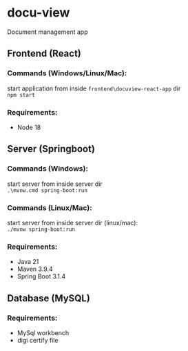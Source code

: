 # docu-view

Document management app

## Frontend (React)

### Commands (Windows/Linux/Mac):
start application from inside `frontend\docuview-react-app` dir \
```npm start```

### Requirements:

* Node 18

## Server (Springboot)

### Commands (Windows):
start server from inside server dir \
``` .\mvnw.cmd spring-boot:run ```
### Commands (Linux/Mac):
start server from inside server dir (linux/mac): \
```./mvnw spring-boot:run```

### Requirements:

* Java 21
* Maven 3.9.4
* Spring Boot 3.1.4

## Database (MySQL)

### Requirements:

* MySql workbench
* digi certify file

